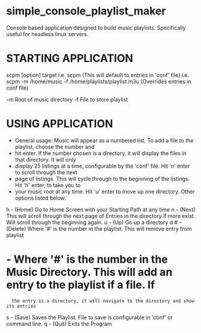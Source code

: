 simple_console_playlist_maker
=============================

Console based application designed to build music playlists.  Specifically useful for headless linux servers.

STARTING APPLICATION
=====================
scpm [option] target
i.e. scpm (This will default to entries in 'conf' file)
i.e. scpm -m /home/music -f /home/playlists/playlist.m3u (Overrides entries in conf file)

-m    Root of music directory
-f    File to store playlist

USING APPLICATION
=================
* General usage: Music will appear as a numbered list.  To add a file to the playlist, choose the number and
* hit enter.  If the number chosen is a directory, it will display the files in that directory.  It will only
* display 25 listings at a time, configurable by the 'conf' file.  Hit 'n' enter to scroll through the next
* page of listings.  This will cycle through to the beginning of the listings.  Hit 'h' enter, to take you to 
* your music root at any time.  Hit 'u' enter to move up one directory.  Other options listed below.

h   - (Home) Go to Home Screen with your Starting Path at any time
n   - (Next) This will scroll through the next page of Entries in the directory if more exist.  Will scroll 
      through the beginning again.
u   - (Up) Go up a directory
d # - (Delete) Where '#' is the number in the playlist.  This will remove entry from playlist
#   - Where '#' is the number in the Music Directory.  This will add an entry to the playlist if a file.  If 
      the entry is a directory, it will navigate to the directory and show its entries
s   - (Save) Saves the Playlist.  File to save is configurable in 'conf' or command line.
q   - (Quit) Exits the Program

